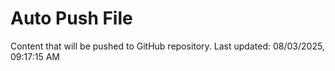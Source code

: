 # Auto Push File

Content that will be pushed to GitHub repository.
Last updated: 08/03/2025, 09:17:15 AM